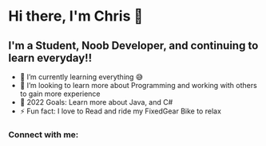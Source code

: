 # Hi there, I'm Chris 👋 


## I'm a Student, Noob Developer, and continuing to learn everyday!!

- 🌱 I’m currently learning everything 😅
- 👯 I’m looking to learn more about Programming and working with others to gain more experience
- 🥅 2022 Goals: Learn more about Java, and C#
- ⚡ Fun fact: I love to Read and ride my FixedGear Bike to relax

### Connect with me:
